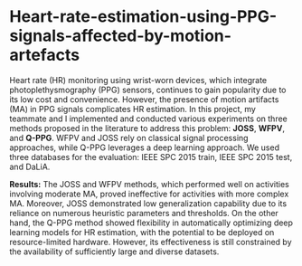 # Heart-rate-estimation-using-PPG-signals-affected-by-motion-artefacts
Heart rate (HR) monitoring using wrist-worn devices, which integrate photoplethysmography (PPG) sensors, continues to gain popularity due to its low cost and convenience. However, the presence of motion artifacts (MA) in PPG signals complicates HR estimation. In this project, my teammate and I implemented and conducted various experiments on three methods proposed in the literature to address this problem: **JOSS**, **WFPV**, and **Q-PPG**. WFPV and JOSS rely on classical signal processing approaches, while Q-PPG leverages a deep learning approach. We used three databases for the evaluation: IEEE SPC 2015 train, IEEE SPC 2015 test, and DaLiA.

**Results:** The JOSS and WFPV methods, which performed well on activities involving moderate MA, proved ineffective for activities with more complex MA. Moreover, JOSS demonstrated low generalization capability due to its reliance on numerous heuristic parameters and thresholds. On the other hand, the Q-PPG method showed flexibility in automatically optimizing deep learning models for HR estimation, with the potential to be deployed on resource-limited hardware. However, its effectiveness is still constrained by the availability of sufficiently large and diverse datasets.
